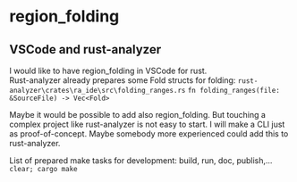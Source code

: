 # region_folding  

[comment]: # (lmake_readme cargo.toml data start)

[comment]: # (lmake_readme cargo.toml data end)

## VSCode and rust-analyzer

I would like to have region_folding in VSCode for rust.  
Rust-analyzer already prepares some Fold structs for folding:
`rust-analyzer\crates\ra_ide\src\folding_ranges.rs`
`fn folding_ranges(file: &SourceFile) -> Vec<Fold>`

Maybe it would be possible to add also region_folding.
But touching a complex project like rust-analyzer is not easy to start.
I will make a CLI just as proof-of-concept.
Maybe somebody more experienced could add this to rust-analyzer.

List of prepared make tasks for development: build, run, doc, publish,...  
`clear; cargo make`  
